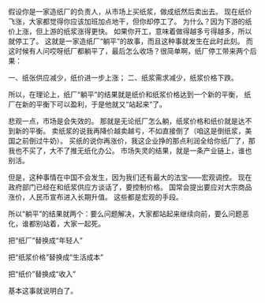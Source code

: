 假设你是一家造纸厂的负责人，从市场上买纸浆，做成纸然后卖出去。
现在纸价飞涨，大家都觉得你应该加班加点地干，但你却停工了。
为什么？因为下游的纸价上涨，但上游的纸浆涨得更快。
如果你开工，意味着做得越多亏得越多，所以就停工了。
这就是一家造纸厂“躺平”的故事，而且这种事就发生在此时此刻。
而这时候有人问哎呀纸厂都躺平了，最后怎么收场？很简单啊，纸厂停工带来两个后果：

一、纸张供应减少，纸价进一步上涨；
二、纸浆需求减少，纸浆价格下跌。

所以，在理论上，纸厂“躺平”的结果就是纸价和纸浆价格达到一个新的平衡，
纸厂在新的平衡下可以盈利，于是他就又“站起来”了。

悲观一点，市场是会失效的。
那就是无论纸厂怎么躺，纸浆价格和纸价就是达不到新的平衡。
卖纸浆的说我再降价越卖越亏，不如直接倒了（咱这是倒纸浆，美国之前倒过牛奶）。
买纸的说你再涨价，我这企业挣的那点利润全给你纸厂了，那我也不买了，大不了推无纸化办公。
市场失灵的结果，就是一条产业链上，谁也别活。

但是，这种事情在中国不会发生，因为我们还有最大的法宝——宏观调控。
现在政府部门已经在和纸浆供应方谈话了，要控制价格。
国常会提出要应对大宗商品涨价，人民币宣布进入长期升值。
这些都是宏观的手段。

所以“躺平”的结果就两个：要么问题解决，大家都站起来继续向前，要么问题恶化，谁都别站着，大家一起死。

把“纸厂”替换成“年轻人”

把“纸浆价格”替换成“生活成本”

把“纸价”替换成“收入”

基本这事就说明白了。